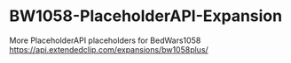 # BW1058-PlaceholderAPI-Expansion
More PlaceholderAPI placeholders for BedWars1058
https://api.extendedclip.com/expansions/bw1058plus/
